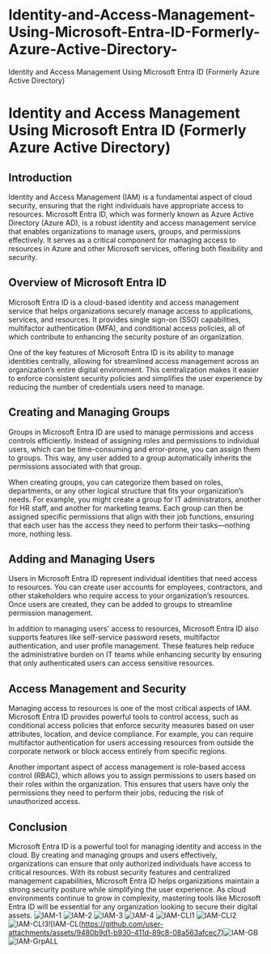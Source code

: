 # Identity-and-Access-Management-Using-Microsoft-Entra-ID-Formerly-Azure-Active-Directory-
Identity and Access Management Using Microsoft Entra ID (Formerly Azure Active Directory)
# Identity and Access Management Using Microsoft Entra ID (Formerly Azure Active Directory)

## Introduction

Identity and Access Management (IAM) is a fundamental aspect of cloud security, ensuring that the right individuals have appropriate access to resources. Microsoft Entra ID, which was formerly known as Azure Active Directory (Azure AD), is a robust identity and access management service that enables organizations to manage users, groups, and permissions effectively. It serves as a critical component for managing access to resources in Azure and other Microsoft services, offering both flexibility and security.

## Overview of Microsoft Entra ID

Microsoft Entra ID is a cloud-based identity and access management service that helps organizations securely manage access to applications, services, and resources. It provides single sign-on (SSO) capabilities, multifactor authentication (MFA), and conditional access policies, all of which contribute to enhancing the security posture of an organization.

One of the key features of Microsoft Entra ID is its ability to manage identities centrally, allowing for streamlined access management across an organization’s entire digital environment. This centralization makes it easier to enforce consistent security policies and simplifies the user experience by reducing the number of credentials users need to manage.

## Creating and Managing Groups

Groups in Microsoft Entra ID are used to manage permissions and access controls efficiently. Instead of assigning roles and permissions to individual users, which can be time-consuming and error-prone, you can assign them to groups. This way, any user added to a group automatically inherits the permissions associated with that group.

When creating groups, you can categorize them based on roles, departments, or any other logical structure that fits your organization’s needs. For example, you might create a group for IT administrators, another for HR staff, and another for marketing teams. Each group can then be assigned specific permissions that align with their job functions, ensuring that each user has the access they need to perform their tasks—nothing more, nothing less.

## Adding and Managing Users

Users in Microsoft Entra ID represent individual identities that need access to resources. You can create user accounts for employees, contractors, and other stakeholders who require access to your organization’s resources. Once users are created, they can be added to groups to streamline permission management.

In addition to managing users' access to resources, Microsoft Entra ID also supports features like self-service password resets, multifactor authentication, and user profile management. These features help reduce the administrative burden on IT teams while enhancing security by ensuring that only authenticated users can access sensitive resources.

## Access Management and Security

Managing access to resources is one of the most critical aspects of IAM. Microsoft Entra ID provides powerful tools to control access, such as conditional access policies that enforce security measures based on user attributes, location, and device compliance. For example, you can require multifactor authentication for users accessing resources from outside the corporate network or block access entirely from specific regions.

Another important aspect of access management is role-based access control (RBAC), which allows you to assign permissions to users based on their roles within the organization. This ensures that users have only the permissions they need to perform their jobs, reducing the risk of unauthorized access.

## Conclusion
Microsoft Entra ID is a powerful tool for managing identity and access in the cloud. By creating and managing groups and users effectively, organizations can ensure that only authorized individuals have access to critical resources. With its robust security features and centralized management capabilities, Microsoft Entra ID helps organizations maintain a strong security posture while simplifying the user experience. As cloud environments continue to grow in complexity, mastering tools like Microsoft Entra ID will be essential for any organization looking to secure their digital assets. ![IAM-1](https://github.com/user-attachments/assets/05a12897-a276-49db-9adf-a3a40b83b83d) ![IAM-2](https://github.com/user-attachments/assets/ff548f4a-583e-46e6-914e-a6a468110336) ![IAM-3](https://github.com/user-attachments/assets/5ff5fd6f-a60b-4d80-a957-42d28ef7747d) ![IAM-4](https://github.com/user-attachments/assets/540620b9-a584-41f1-ae95-b3e1b6fbc927) ![IAM-CLI1](https://github.com/user-attachments/assets/99507c5c-97df-4faa-ab45-d4087136cece) ![IAM-CLI2](https://github.com/user-attachments/assets/62779913-35f1-463f-b6c5-96513cfcae45) ![IAM-CLI3](https://github.com/user-attachments/assets/418c742c-1ba0-49cd-ac9b-6e4010a42108)![IAM-CL(https://github.com/user-attachments/assets/9480b9d1-b930-411d-89c8-08a563afcec7)![IAM-GB](https://github.com/user-attachments/assets/f44772d2-9bbe-4d36-ae22-360e84add930)![IAM-GrpALL](https://github.com/user-attachments/assets/ded6b09b-088d-4048-8080-0124f99ce0b4)







